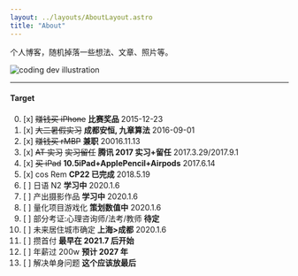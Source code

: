 ```yaml
---
layout: ../layouts/AboutLayout.astro
title: "About"
---
```


个人博客，随机掉落一些想法、文章、照片等。

<div>
  <img src="/assets/dev.svg" class="sm:w-1/2 mx-auto" alt="coding dev illustration">
</div>

---

#### Target

0. [x] ~~赚钱买 iPhone~~ **比赛奖品** 2015-12-23
1. [x] ~~大二暑假实习~~ **成都安恒, 九章算法** 2016-09-01
2. [x] ~~赚钱买 rMBP~~ **兼职** 20016.11.13
3. [x] ~~AT 实习~~ ~~实习留任~~ **腾讯 2017 实习+留任** 2017.3.29/2017.9.1
4. [x] ~~买 iPad~~ **10.5iPad+ApplePencil+Airpods** 2017.6.14
5. [x] cos Rem **CP22 已完成** 2018.5.19
6. [ ] 日语 N2 **学习中** 2020.1.6
7. [ ] 产出摄影作品 **学习中** 2020.1.6
8. [ ] 量化项目游戏化 **策划数值中** 2020.1.6
9. [ ] 部分考证:心理咨询师/法考/教师 **待定**
10. [ ] 未来居住城市确定 **上海>成都** 2020.1.6
11. [ ] 攒首付 **最早在 2021.7 后开始**
12. [ ] 年薪过 200w **预计 2027 年**
13. [ ] 解决单身问题 **这个应该放最后**
